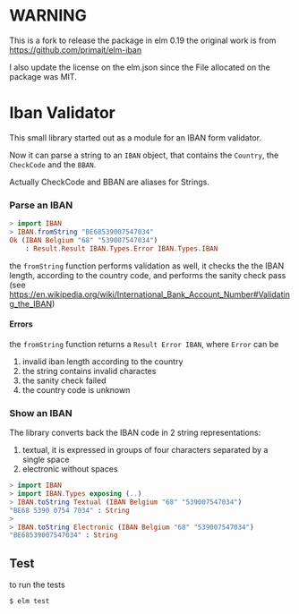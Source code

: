 # WARNING
This is a fork to release the package in elm 0.19 the original work is from https://github.com/primait/elm-iban

I also update the license on the elm.json since the File allocated on the package was MIT.

# Iban Validator

This small library started out as a module for an IBAN form validator.

Now it can parse a string to an `IBAN` object, that contains the
`Country`, the `CheckCode` and the `BBAN`.

Actually CheckCode and BBAN are aliases for Strings.

### Parse an IBAN

```elm
> import IBAN
> IBAN.fromString "BE68539007547034"
Ok (IBAN Belgium "68" "539007547034")
    : Result.Result IBAN.Types.Error IBAN.Types.IBAN
```

the `fromString` function performs validation as well, it checks the
the IBAN length, according to the country code,
and performs the sanity check pass
(see https://en.wikipedia.org/wiki/International_Bank_Account_Number#Validating_the_IBAN)

#### Errors

the `fromString` function returns a `Result Error IBAN`, where `Error`
can be

1. invalid iban length according to the country
1. the string contains invalid charactes
1. the sanity check failed
1. the country code is unknown


### Show an IBAN

The library converts back the IBAN code in 2 string representations:

1. textual, it is expressed in groups of four characters separated by a single space
1. electronic without spaces

``` elm
> import IBAN
> import IBAN.Types exposing (..)
> IBAN.toString Textual (IBAN Belgium "68" "539007547034")
"BE68 5390 0754 7034" : String
>
> IBAN.toString Electronic (IBAN Belgium "68" "539007547034")
"BE68539007547034" : String
```


## Test


to run the tests

```
$ elm test
```
